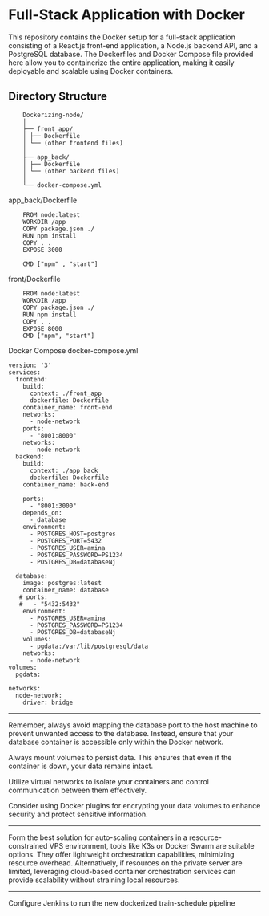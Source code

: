 # Full-Stack Application with Docker

This repository contains the Docker setup for a full-stack application consisting of a React.js front-end application, a Node.js backend API, and a PostgreSQL database. The Dockerfiles and Docker Compose file provided here allow you to containerize the entire application, making it easily deployable and scalable using Docker containers.

## Directory Structure

		Dockerizing-node/
		│
		├── front_app/
		│ ├── Dockerfile
		│ └── (other frontend files)
		│
		├── app_back/
		│ ├── Dockerfile
		│ └── (other backend files)
		│
		└── docker-compose.yml
app_back/Dockerfile

		FROM node:latest
		WORKDIR /app
		COPY package.json ./
		RUN npm install
		COPY . .
		EXPOSE 3000

		CMD ["npm" , "start"]

front/Dockerfile

		FROM node:latest
		WORKDIR /app
		COPY package.json ./
		RUN npm install
		COPY . .
		EXPOSE 8000
		CMD ["npm", "start"]
	

Docker Compose
docker-compose.yml

	version: '3'
	services:
	  frontend:
	    build:
	      context: ./front_app
	      dockerfile: Dockerfile
	    container_name: front-end
	    networks:
	      - node-network
	    ports:
	      - "8001:8000"
	    networks:
	      - node-network
	  backend:
	    build:
	      context: ./app_back
	      dockerfile: Dockerfile
	    container_name: back-end
	
	    ports:
	      - "8001:3000"
	    depends_on:
	      - database
	    environment:
	      - POSTGRES_HOST=postgres
	      - POSTGRES_PORT=5432
	      - POSTGRES_USER=amina
	      - POSTGRES_PASSWORD=PS1234
	      - POSTGRES_DB=databaseNj
	
	  database:
	    image: postgres:latest
	    container_name: database
	   # ports:
	   #   - "5432:5432"
	    environment:
	      - POSTGRES_USER=amina
	      - POSTGRES_PASSWORD=PS1234
	      - POSTGRES_DB=databaseNj
	    volumes:
	      - pgdata:/var/lib/postgresql/data
	    networks:
	      - node-network
	volumes:
	  pgdata:
	
	networks:
	  node-network:
	    driver: bridge


----------------------------------------------------------------------------------------------------------------------

Remember, always avoid mapping the database port to the host machine to prevent unwanted access to the database. 
  Instead, ensure that your database container is accessible only within the Docker network.

Always mount volumes to persist data. This ensures that even if the container is down, your data remains intact.

Utilize virtual networks to isolate your containers and control communication between them effectively.

Consider using Docker plugins for encrypting your data volumes to enhance security and protect sensitive information.

----------------------------------------------------------------------------------------------------------------------

Form the best solution for auto-scaling containers in a resource-constrained VPS environment, tools like K3s or Docker Swarm are suitable options. They offer lightweight orchestration capabilities, minimizing resource overhead. Alternatively, if resources on the private server are limited, leveraging cloud-based container orchestration services can provide scalability without straining local resources.

----------------------------------------------------------------------------------------------------------------------
Configure Jenkins to run the new dockerized train-schedule pipeline
